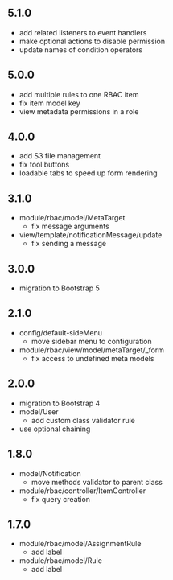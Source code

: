 ## 5.1.0

* add related listeners to event handlers
* make optional actions to disable permission
* update names of condition operators

## 5.0.0

* add multiple rules to one RBAC item
* fix item model key
* view metadata permissions in a role

## 4.0.0

* add S3 file management
* fix tool buttons
* loadable tabs to speed up form rendering

## 3.1.0

* module/rbac/model/MetaTarget
    - fix message arguments
* view/template/notificationMessage/update
    - fix sending a message

## 3.0.0

* migration to Bootstrap 5

## 2.1.0

* config/default-sideMenu
    - move sidebar menu to configuration
* module/rbac/view/model/metaTarget/_form
    - fix access to undefined meta models

## 2.0.0

* migration to Bootstrap 4
* model/User
    - add custom class validator rule
* use optional chaining

## 1.8.0

* model/Notification
    - move methods validator to parent class 
* module/rbac/controller/ItemController
    - fix query creation

## 1.7.0

* module/rbac/model/AssignmentRule
    - add label
* module/rbac/model/Rule
    - add label